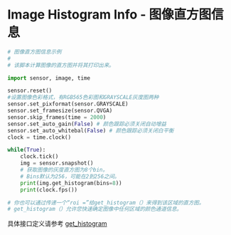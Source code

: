 Image Histogram Info - 图像直方图信息
===========================================

```python
# 图像直方图信息示例
#
# 该脚本计算图像的直方图并将其打印出来。

import sensor, image, time

sensor.reset()
#设置图像色彩格式，有RGB565色彩图和GRAYSCALE灰度图两种
sensor.set_pixformat(sensor.GRAYSCALE)
sensor.set_framesize(sensor.QVGA)
sensor.skip_frames(time = 2000)
sensor.set_auto_gain(False) # 颜色跟踪必须关闭自动增益
sensor.set_auto_whitebal(False) # 颜色跟踪必须关闭白平衡
clock = time.clock()

while(True):
    clock.tick()
    img = sensor.snapshot()
    # 获取图像的灰度直方图为8个bin。
    # Bins默认为256，可能在2到256之间。
    print(img.get_histogram(bins=8))
    print(clock.fps())

# 你也可以通过传递一个“roi =”给get_histogram（）来得到该区域的直方图。
# get_histogram（）允许您快速确定图像中任何区域的颜色通道信息。

```

具体接口定义请参考 [get_histogram](../../library/canmv/image.md#get_histogram)
